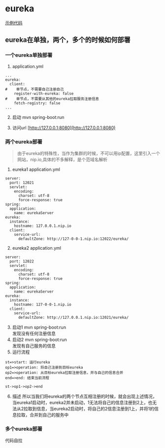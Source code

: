 # eureka
[示例代码](../../example/eureka/)
## eureka在单独，两个，多个的时候如何部署
###  一个eureka单独部署
1. application.yml
```
...
eureka:
  client:
#    单节点，不需要自己注册自己
    register-with-eureka: false
#    单节点，不需要从其他的eureka拉取服务注册信息
    fetch-registry: false
...
```

2. 启动
mvn spring-boot:run

3. 访问url 
[http://127.0.0.1:8080](http://127.0.0.1:8080)

### 两个eureka部署
> 由于eureka的特殊性，当作为集群的时候，不可以用ip配置，这里引入一个网站，nip.io,具体的不多解释，是个范域名解析
1. eureka1 application.yml
```
server:
  port: 12021
  servlet:
    encoding:
      charset: utf-8
      force-response: true
spring:
  application:
    name: eurekaServer
eureka:
  instance:
    hostname: 127.0.0.1.nip.io
  client:
    service-url:
      defaultZone: http://127-0-0-1.nip.io:12022/eureka/
```
2. eureka2 application.yml
```
server:
  port: 12022
  servlet:
    encoding:
      charset: utf-8
      force-response: true
spring:
  application:
    name: eurekaServer
eureka:
  instance:
    hostname: 127-0-0-1.nip.io
  client:
    service-url:
      defaultZone: http://127.0.0.1.nip.io:12021/eureka/
```
3. 启动1
mvn spring-boot:run  
发现没有任何注册信息
4. 启动2
mvn spring-boot:run  
发现有自己服务的信息
5. 运行流程
```flow
st=>start: 运行eureka
op1=>operation: 将自己注册到目标eureka
op2=>operation: 从目标eureka拉取注册信息，并与自己的信息合并
end=>end: 结束当前流程

st->op1->op2->end

```
6. 描述
所以当我们将eureka的两个节点互相注册的时候，就会出现上述情况，当eureka1启动时，eureka2并未启动，1无法将自己的信息注册到2上，也无法从2拉取到信息，当eureka2启动时，将自己的2信息注册到1上，并将1的信息拉取，合并到自己的服务中

### 多个eureka部署

代码自拉
